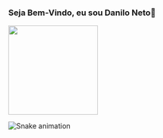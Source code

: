 ### Seja Bem-Vindo, eu sou Danilo Neto👋
<div>
  <img height="180em" src="https://github-readme-stats.vercel.app/api?username=cavazimneto&show_icons=true&theme=radical&include_all_commits=true&count_private"/>
</div>

![Snake animation](https://github.com/cavazimneto/cavazimneto/blob/output/github-contribution-grid-snake.svg)
